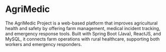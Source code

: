 # AgriMedic
The AgriMedic Project is a web-based platform that improves agricultural health and safety by offering farm management, medical incident tracking, and emergency response tools. Built with Spring Boot (Java), ReactJS, and MySQL, it connects farm operations with rural healthcare, supporting both workers and emergency responders.

